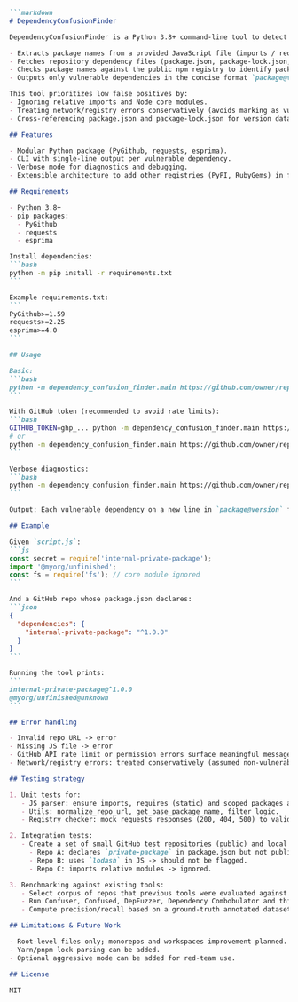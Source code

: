 ````markdown
```markdown
# DependencyConfusionFinder

DependencyConfusionFinder is a Python 3.8+ command-line tool to detect potential dependency confusion vulnerabilities in JavaScript projects. It combines ideas from existing tools (Confuser, Confused, DepFuzzer, Dependency Combobulator) into a single modular scanner that:

- Extracts package names from a provided JavaScript file (imports / require calls).
- Fetches repository dependency files (package.json, package-lock.json, yarn.lock, pnpm-lock.yaml) from a GitHub repository.
- Checks package names against the public npm registry to identify package names that are not published (and therefore potentially hijackable).
- Outputs only vulnerable dependencies in the concise format `package@version` (or `package@unknown` if version not resolvable).

This tool prioritizes low false positives by:
- Ignoring relative imports and Node core modules.
- Treating network/registry errors conservatively (avoids marking as vulnerable if registry status is unknown).
- Cross-referencing package.json and package-lock.json for version data.

## Features

- Modular Python package (PyGithub, requests, esprima).
- CLI with single-line output per vulnerable dependency.
- Verbose mode for diagnostics and debugging.
- Extensible architecture to add other registries (PyPI, RubyGems) in future.

## Requirements

- Python 3.8+
- pip packages:
  - PyGithub
  - requests
  - esprima

Install dependencies:
```bash
python -m pip install -r requirements.txt
```

Example requirements.txt:
```
PyGithub>=1.59
requests>=2.25
esprima>=4.0
```

## Usage

Basic:
```bash
python -m dependency_confusion_finder.main https://github.com/owner/repo ./script.js
```

With GitHub token (recommended to avoid rate limits):
```bash
GITHUB_TOKEN=ghp_... python -m dependency_confusion_finder.main https://github.com/owner/repo ./script.js
# or
python -m dependency_confusion_finder.main https://github.com/owner/repo ./script.js --token ghp_...
```

Verbose diagnostics:
```bash
python -m dependency_confusion_finder.main https://github.com/owner/repo ./script.js --verbose
```

Output: Each vulnerable dependency on a new line in `package@version` format (only vulnerable ones printed).

## Example

Given `script.js`:
```js
const secret = require('internal-private-package');
import '@myorg/unfinished';
const fs = require('fs'); // core module ignored
```

And a GitHub repo whose package.json declares:
```json
{
  "dependencies": {
    "internal-private-package": "^1.0.0"
  }
}
```

Running the tool prints:
```
internal-private-package@^1.0.0
@myorg/unfinished@unknown
```

## Error handling

- Invalid repo URL -> error
- Missing JS file -> error
- GitHub API rate limit or permission errors surface meaningful messages. Provide a `GITHUB_TOKEN` to mitigate.
- Network/registry errors: treated conservatively (assumed non-vulnerable to reduce false positives).

## Testing strategy

1. Unit tests for:
   - JS parser: ensure imports, requires (static) and scoped packages are parsed.
   - Utils: normalize_repo_url, get_base_package_name, filter logic.
   - Registry checker: mock requests responses (200, 404, 500) to validate behavior.

2. Integration tests:
   - Create a set of small GitHub test repositories (public) and local JS files:
     - Repo A: declares `private-package` in package.json but not published -> should be flagged.
     - Repo B: uses `lodash` in JS -> should not be flagged.
     - Repo C: imports relative modules -> ignored.

3. Benchmarking against existing tools:
   - Select corpus of repos that previous tools were evaluated against.
   - Run Confuser, Confused, DepFuzzer, Dependency Combobulator and this tool.
   - Compute precision/recall based on a ground-truth annotated dataset.

## Limitations & Future Work

- Root-level files only; monorepos and workspaces improvement planned.
- Yarn/pnpm lock parsing can be added.
- Optional aggressive mode can be added for red-team use.

## License

MIT
````
